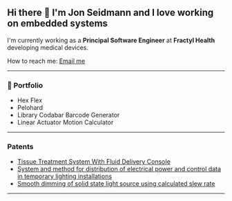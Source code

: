 ## Hi there 👋 I'm Jon Seidmann and I love working on embedded systems

I'm currently working as a **Principal Software Engineer** at **Fractyl Health** developing medical devices.

How to reach me: [Email me](mailto:seidmann@gmail.com)

---
### 📂 Portfolio
- Hex Flex
- Pelohard
- Library Codabar Barcode Generator
- Linear Actuator Motion Calculator
---
### Patents
- [Tissue Treatment System With Fluid Delivery Console](https://ppubs.uspto.gov/api/patents/html/20230346451?source=US-PGPUB&requestToken=eyJzdWIiOiI1NWMxZmJjMS00NzRmLTQwMjEtYmU0Ni03NWUyN2ZkZDgzNTUiLCJ2ZXIiOiI0Y2ZkNzIzMy1lM2NmLTRmMmUtYWUwMS05NjFkMDc0YzM2OGMiLCJleHAiOjB9)
- [System and method for distribution of electrical power and control data in temporary lighting installations](https://ppubs.uspto.gov/api/patents/html/10079506?source=USPAT&requestToken=eyJzdWIiOiI1NWMxZmJjMS00NzRmLTQwMjEtYmU0Ni03NWUyN2ZkZDgzNTUiLCJ2ZXIiOiI0Y2ZkNzIzMy1lM2NmLTRmMmUtYWUwMS05NjFkMDc0YzM2OGMiLCJleHAiOjB9)
- [Smooth dimming of solid state light source using calculated slew rate](https://ppubs.uspto.gov/api/patents/html/8975820?source=USPAT&requestToken=eyJzdWIiOiI1NWMxZmJjMS00NzRmLTQwMjEtYmU0Ni03NWUyN2ZkZDgzNTUiLCJ2ZXIiOiI0Y2ZkNzIzMy1lM2NmLTRmMmUtYWUwMS05NjFkMDc0YzM2OGMiLCJleHAiOjB9)
---
<!--
**seidleroni/seidleroni** is a ✨ _special_ ✨ repository because its `README.md` (this file) appears on your GitHub profile.

Here are some ideas to get you started:

- 🔭 I’m currently working on ...
- 🌱 I’m currently learning ...
- 👯 I’m looking to collaborate on ...
- 🤔 I’m looking for help with ...
- 💬 Ask me about ...
- 📫 How to reach me: ...
- 😄 Pronouns: ...
- ⚡ Fun fact: ...
-->
